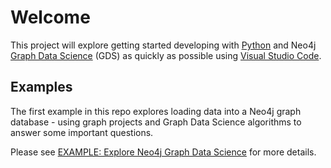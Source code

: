 # Welcome

This project will explore getting started developing with [Python](https://www.python.org) and Neo4j [Graph Data Science](https://neo4j.com/docs/graph-data-science/current/algorithms/) (GDS) as quickly as possible using [Visual Studio Code](https://code.visualstudio.com).

## Examples

The first example in this repo explores loading data into a Neo4j graph database - using graph projects and Graph Data Science algorithms to answer some important questions.

Please see [EXAMPLE: Explore Neo4j Graph Data Science](./examples/example-01-neo4j-python-example-graph-projection/README.md) for more details.
